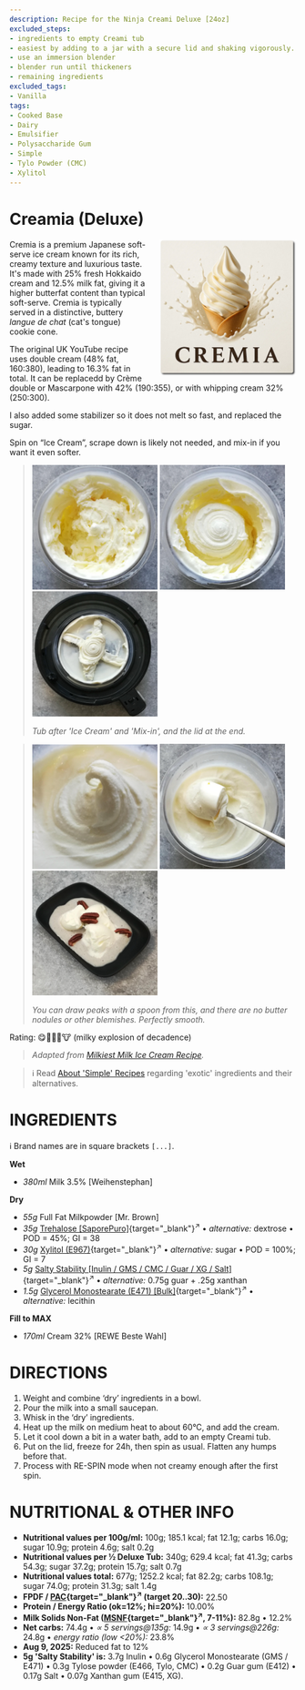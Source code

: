 ```yaml
---
description: Recipe for the Ninja Creami Deluxe [24oz]
excluded_steps:
- ingredients to empty Creami tub
- easiest by adding to a jar with a secure lid and shaking vigorously.
- use an immersion blender
- blender run until thickeners
- remaining ingredients
excluded_tags:
- Vanilla
tags:
- Cooked Base
- Dairy
- Emulsifier
- Polysaccharide Gum
- Simple
- Tylo Powder (CMC)
- Xylitol
---
```

# Creamia (Deluxe)
<img style="float: right; margin-left: 1.5em;" width=240 alt="Logo" src="logo-cremia.png" />

Cremia is a premium Japanese soft-serve ice cream known for its rich, creamy texture and luxurious taste.
It's made with 25% fresh Hokkaido cream and 12.5% milk fat, giving it a higher butterfat content than typical soft-serve.
Cremia is typically served in a distinctive, buttery *langue de chat* (cat's tongue) cookie cone.

The original UK YouTube recipe uses double cream (48% fat, 160:380), leading to 16.3% fat in total.
It can be replacedd by Crème double or Mascarpone with 42% (190:355), or with whipping cream 32% (250:300).

I also added some stabilizer so it does not melt so fast, and replaced the sugar.

Spin on “Ice Cream”, scrape down is likely not needed, and mix-in if you want it even softer.

> <img width=220 alt="After 'Ice Cream' run" src="Cremia_2025-08-09_1.jpg" class="zoomable" />
> <img width=220 alt="After 'Mix-in'" src="Cremia_2025-08-09_2.jpg" class="zoomable" />
> <img width=220 alt="Lid" src="Cremia_2025-08-09_3.jpg" class="zoomable" />
> 
> *Tub after 'Ice Cream' and 'Mix-in', and the lid at the end.*

> <img width=220 alt="Drawing Peaks" src="Cremia_2025-08-09_4.jpg" class="zoomable" />
> <img width=220 alt="Scooped" src="Cremia_2025-08-09_5.jpg" class="zoomable" />
> <img width=220 alt="Served on a vanilla sauce bed, with pecans" src="Cremia_2025-08-09_6.jpg" class="zoomable" />
> 
> *You can draw peaks with a spoon from this, and there are no butter nodules or other blemishes. Perfectly smooth.*

Rating: 😋🥛🥛🥛🐮 (milky explosion of decadence)

> *Adapted from [Milkiest Milk Ice Cream Recipe](https://www.tashcakes.com/2024/07/milkiest-milk-ice-cream-recipe-cremia.html).*

> ℹ️ Read [About 'Simple' Recipes](/ice-creamery/info/tips%2Btricks/#about-simple-recipes) regarding 'exotic' ingredients and their alternatives.

# INGREDIENTS

ℹ️ Brand names are in square brackets `[...]`.

**Wet**

  - _380ml_ Milk 3.5% [Weihenstephan]

**Dry**

  - _55g_ Full Fat Milkpowder [Mr. Brown]
  - _35g_ [Trehalose \[SaporePuro\]](/ice-creamery/info/ingredients/#trehalose-e965){target="_blank"}<sup>↗</sup> • *alternative:* dextrose • POD = 45%; GI = 38
  - _30g_ [Xylitol (E967)](/ice-creamery/info/ingredients/#xylitol-e967){target="_blank"}<sup>↗</sup> • *alternative:* sugar • POD = 100%; GI = 7
  - _5g_ [Salty Stability \[Inulin / GMS / CMC / Guar / XG / Salt\]](/ice-creamery/S/Salty%20Stability/){target="_blank"}<sup>↗</sup> • *alternative:* 0.75g guar + .25g xanthan
  - _1.5g_ [Glycerol Monostearate (E471) \[Bulk\]](/ice-creamery/info/ingredients/#glycerol-monostearate-gms-e471){target="_blank"}<sup>↗</sup> • *alternative:* lecithin

**Fill to MAX**

  - _170ml_ Cream 32% [REWE Beste Wahl]

# DIRECTIONS

 1. Weight and combine ‘dry’ ingredients in a bowl.
 1. Pour the milk into a small saucepan.
 1. Whisk in the ‘dry’ ingredients.
 1. Heat up the milk on medium heat to about 60°C, and add the cream.
 1. Let it cool down a bit in a water bath, add to an empty Creami tub.
 1. Put on the lid, freeze for 24h, then spin as usual. Flatten any humps before that.
 1. Process with RE-SPIN mode when not creamy enough after the first spin.

# NUTRITIONAL & OTHER INFO

- **Nutritional values per 100g/ml:** 100g; 185.1 kcal; fat 12.1g; carbs 16.0g; sugar 10.9g; protein 4.6g; salt 0.2g
- **Nutritional values per ½ Deluxe Tub:** 340g; 629.4 kcal; fat 41.3g; carbs 54.3g; sugar 37.2g; protein 15.7g; salt 0.7g
- **Nutritional values total:** 677g; 1252.2 kcal; fat 82.2g; carbs 108.1g; sugar 74.0g; protein 31.3g; salt 1.4g
- **FPDF / [PAC](/ice-creamery/info/glossary/#potere-anti-congelante-pac){target="_blank"}<sup>↗</sup> (target 20..30):** 22.50
- **Protein / Energy Ratio (ok=12%; hi=20%):** 10.00%
- **Milk Solids Non-Fat ([MSNF](/ice-creamery/info/glossary/#milk-solids-not-fat-msnf){target="_blank"}<sup>↗</sup>, 7-11%):** 82.8g • 12.2%
- **Net carbs:** 74.4g • *∝ 5 servings@135g:* 14.9g • *∝ 3 servings@226g:* 24.8g • *energy ratio (low <20%):* 23.8%
- **Aug 9, 2025:** Reduced fat to 12%
- **5g 'Salty Stability' is:** 3.7g Inulin • 0.6g Glycerol Monostearate (GMS / E471) • 0.3g Tylose powder (E466, Tylo, CMC) • 0.2g Guar gum (E412) • 0.17g Salt • 0.07g Xanthan gum (E415, XG).
